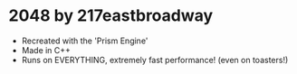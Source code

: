 <h1>2048 by 217eastbroadway</h1>

- Recreated with the 'Prism Engine'
- Made in C++
- Runs on EVERYTHING, extremely fast performance! (even on toasters!)

